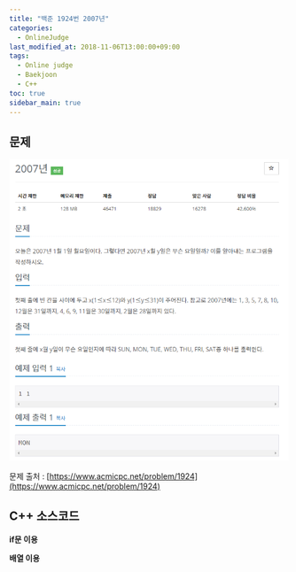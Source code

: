 ```yaml
---
title: "백준 1924번 2007년"
categories: 
  - OnlineJudge
last_modified_at: 2018-11-06T13:00:00+09:00
tags: 
  - Online judge
  - Baekjoon
  - C++
toc: true
sidebar_main: true
---
```


## 문제

![1924](https://github.com/lesslate/lesslate.github.io/blob/master/assets/img/OnlineJudge/1924.png?raw=true)

문제 출처 : [https://www.acmicpc.net/problem/1924](https://www.acmicpc.net/problem/1924)



## C++ 소스코드

**if문 이용**
<script src="https://gist.github.com/lesslate/e55fe3d3619aa427ff2ce98a42575735.js"></script>

**배열 이용**
<script src="https://gist.github.com/lesslate/27c68b7170b86a6f807f4d26aa42d2da.js"></script>